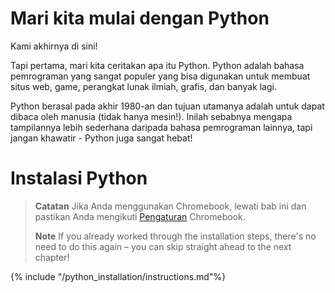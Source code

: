 # Mari kita mulai dengan Python

Kami akhirnya di sini!

Tapi pertama, mari kita ceritakan apa itu Python. Python adalah bahasa pemrograman yang sangat populer yang bisa digunakan untuk membuat situs web, game, perangkat lunak ilmiah, grafis, dan banyak lagi.

Python berasal pada akhir 1980-an dan tujuan utamanya adalah untuk dapat dibaca oleh manusia (tidak hanya mesin!). Inilah sebabnya mengapa tampilannya lebih sederhana daripada bahasa pemrograman lainnya, tapi jangan khawatir - Python juga sangat hebat!

# Instalasi Python

> **Catatan** Jika Anda menggunakan Chromebook, lewati bab ini dan pastikan Anda mengikuti [Pengaturan](../chromebook_setup/README.md) Chromebook.
> 
> **Note** If you already worked through the installation steps, there's no need to do this again – you can skip straight ahead to the next chapter!

{% include "/python_installation/instructions.md"%}